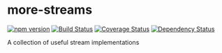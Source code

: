# more-streams
[![npm version](https://badge.fury.io/js/more-streams.svg)](http://badge.fury.io/js/more-streams)
[![Build Status](https://travis-ci.org/mallocator/more-streams.svg?branch=master)](https://travis-ci.org/mallocator/more-streams)
[![Coverage Status](https://coveralls.io/repos/github/mallocator/more-streams/badge.svg?branch=master)](https://coveralls.io/github/mallocator/more-streams?branch=master)
[![Dependency Status](https://david-dm.org/mallocator/more-streams.svg)](https://david-dm.org/mallocator/more-streams) 

A collection of useful stream implementations

